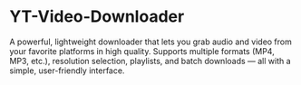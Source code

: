 # YT-Video-Downloader
A powerful, lightweight downloader that lets you grab audio and video from your favorite platforms in high quality. Supports multiple formats (MP4, MP3, etc.), resolution selection, playlists, and batch downloads — all with a simple, user-friendly interface.
